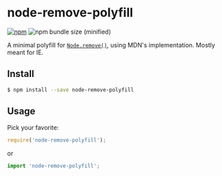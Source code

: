 # node-remove-polyfill
[![npm](https://img.shields.io/npm/v/node-remove-polyfill.svg)](https://www.npmjs.com/package/node-remove-polyfill)
![npm bundle size (minified)](https://img.shields.io/bundlephobia/min/node-remove-polyfill.svg)

A minimal polyfill for [`Node.remove()`](https://developer.mozilla.org/en-US/docs/Web/API/ChildNode/remove), using MDN's implementation. Mostly meant for IE.

## Install
```sh
$ npm install --save node-remove-polyfill
```

## Usage
Pick your favorite:
```js
require('node-remove-polyfill');
```
or
```js
import 'node-remove-polyfill';
```